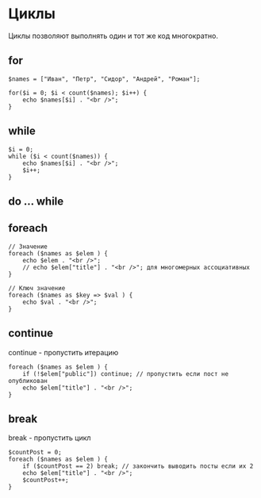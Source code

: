 # Циклы
Циклы позволяют выполнять один и тот же код многократно.

## for

    $names = ["Иван", "Петр", "Сидор", "Андрей", "Роман"];

    for($i = 0; $i < count($names); $i++) {
        echo $names[$i] . "<br />";
    }

## while

    $i = 0;
    while ($i < count($names)) {
        echo $names[$i] . "<br />";
        $i++;
    }

## do ... while

## foreach

    // Значение
    foreach ($names as $elem ) {
        echo $elem . "<br />";
        // echo $elem["title"] . "<br />"; для многомерных ассоциативных
    }

    // Ключ значение
    foreach ($names as $key => $val ) {
        echo $val . "<br />";
    }

## continue
continue - пропустить итерацию

    foreach ($names as $elem ) {
        if (!$elem["public"]) continue; // пропустить если пост не опубликован
        echo $elem["title"] . "<br />";
    }

## break
break - пропустить цикл

    $countPost = 0;
    foreach ($names as $elem ) {
        if ($countPost == 2) break; // закончить выводить посты если их 2
        echo $elem["title"] . "<br />";
        $countPost++;
    }
